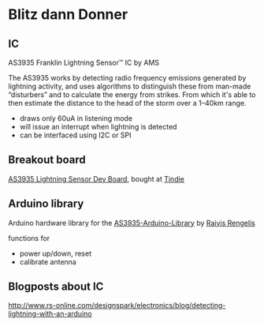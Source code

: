Blitz dann Donner
=================


IC
--
AS3935 Franklin Lightning Sensor™ IC by AMS

The AS3935 works by detecting radio frequency emissions generated by lightning activity, and uses algorithms to distinguish these from man-made “disturbers” and to calculate the energy from strikes. From which it's able to then estimate the distance to the head of the storm over a 1–40km range.

* draws only 60uA in listening mode
* will issue an interrupt when lightning is detected
* can be interfaced using I2C or SPI


Breakout board
-----
[AS3935 Lightning Sensor Dev Board](http://wiki.tautic.com/Category:AS3935_Lightning_Sensor_Dev_Board), bought at [Tindie](https://www.tindie.com/products/TAUTIC/as3935-lightning-sensor-board/)


Arduino library
----
Arduino hardware library for the 
[AS3935-Arduino-Library](https://github.com/raivisr/AS3935-Arduino-Library) by [Raivis Rengelis](https://github.com/raivisr)

functions for
* power up/down, reset
* calibrate antenna



Blogposts about IC
----
http://www.rs-online.com/designspark/electronics/blog/detecting-lightning-with-an-arduino

